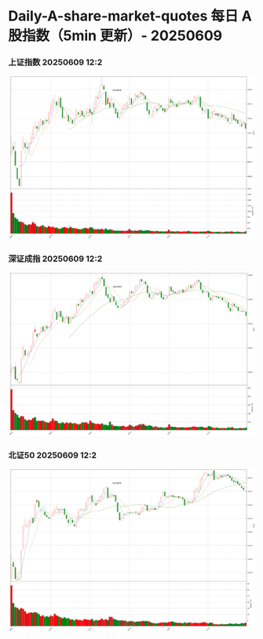
# Daily-A-share-market-quotes 每日 A 股指数（5min 更新）- 20250609

### 上证指数 20250609 12:2
![](./fig/2025/6/20250609-sh000001.png)

### 深证成指 20250609 12:2
![](./fig/2025/6/20250609-sz399001.png)

### 北证50 20250609 12:2
![](./fig/2025/6/20250609-bj899050.png)
